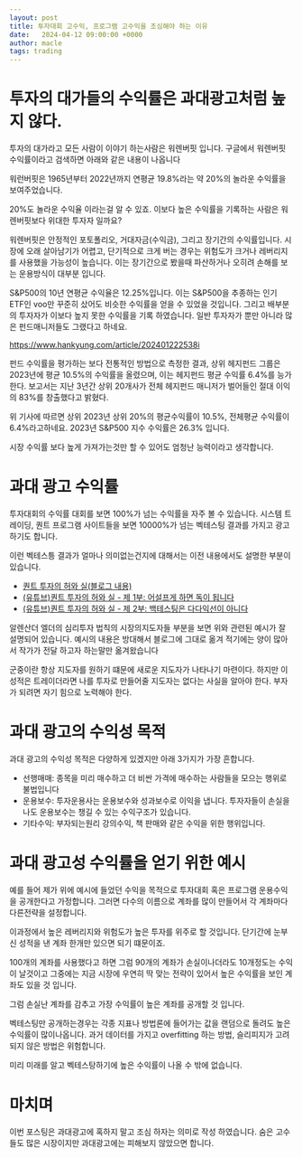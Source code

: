 ```yaml
---
layout: post
title: 투자대회 고수익, 프로그램 고수익을 조심해야 하는 이유
date:   2024-04-12 09:00:00 +0000
author: macle
tags: trading
---
```


# 투자의 대가들의 수익률은 과대광고처럼 높지 않다.

투자의 대가라고 모든 사람이 이야기 하는사람은 워렌버핏 입니다. 구글에서 워렌버핏 수익률이라고 검색하면 아래와 같은 내용이 나옵니다

워런버핏은 1965년부터 2022년까지 연평균 19.8%라는 약 20%의 놀라운 수익률을 보여주었습니다. 

20%도 놀라운 수익율 이라는걸 알 수 있죠. 이보다 높은 수익률을 기록하는 사람은 워렌버핏보다 위대한 투자자 일까요?

워렌버핏은 안정적인 포토폴리오, 거대자금(수익금), 그리고 장기간의 수익률입니다. 시장에 오래 살아남기가 어렵고, 단기적으로 크게 버는 경우는 위험도가 크거나 레버리지를 사용했을 가능성이 높습니다. 이는 장기간으로 봤을때 파산하거나 오히려 손해를 보는 운용방식이 대부분 입니다.

S&P500의 10년 연평균 수익율은 12.25%입니다. 이는 S&P500을 추종하는 인기 ETF인 voo만 꾸준히 샀어도 비슷한 수익률을 얻을 수 있었을 것입니다. 그리고 배부분의 투자자가 이보다 높지 못한 수익률을 기록 하였습니다. 일반 투자자가 뿐만 아니라 많은 펀드매니저들도 그랬다고 하네요.

https://www.hankyung.com/article/202401222538i

펀드 수익률을 평가하는 보다 전통적인 방법으로 측정한 결과, 상위 헤지펀드 그룹은 2023년에 평균 10.5%의 수익률을 올렸으며, 이는 헤지펀드 평균 수익률 6.4%를 능가한다. 보고서는 지난 3년간 상위 20개사가 전체 헤지펀드 매니저가 벌어들인 절대 이익의 83%를 창출했다고 밝혔다.

위 기사에 따르면 상위 2023년 상위 20%의 평균수익률이  10.5%, 전체평균 수익률이 6.4%라고하네요. 2023년 S&P500 지수 수익률은 26.3% 입니다.

시장 수익률 보다 높게 가져가는것만 할 수 있어도 엄청난 능력이라고 생각합니다.

# 과대 광고 수익률

투자대회의 수익률 대회를 보면 100%가 넘는 수익률을 자주 볼 수 있습니다. 시스템 트레이딩, 퀀트 프로그램 사이트들을 보면 10000%가 넘는 벡테스팅 결과를 가지고 광고하기도 합니다.

이런 벡테스틍 결과가 얼마나 의미없는건지에 대해서는 이전 내용에서도 설명한 부분이 있습니다.

- [퀀트 투자의 허와 실(블로그 내용)](https://runon.io/2024/04/09/Quant_good_bad/)
- [(유튜브)퀀트 투자의 허와 실 - 제 1부: 어설프게 하면 독이 됩니다](https://www.youtube.com/watch?v=BFkPzl1uziE)
- [(유튜브)퀀트 투자의 허와 실 - 제 2부: 백테스팅은 다다익선이 아니다](https://www.youtube.com/watch?v=mSBnzBD3yNw)

알렌산더 엘더의 심리투자 법칙의 시장의지도자들 부분을 보면 위와 관련된 예시가 잘 설명되어 있습니다. 예시의 내용은 방대해서 블로그에 그대로 옮겨 적기에는 양이 많아서 작가가 전달 하고자 하는말만 옮겨왔습니다

군중이란 항상 지도자를 원하기 떄문에 새로운 지도자가 나타나기 마련이다. 하지만 이성적은 트레이더라면 나를 투자로 만들어줄 지도자는 없다는 사실을 알아야 한다. 부자가 되려면 자기 힘으로 노력해야 한다.

# 과대 광고의 수익성 목적

과대 광고의 수익성 목적은 다양하게 있겠지만 아래 3가지가 가장 흔합니다.

 - 선행매매: 종목을 미리 매수하고 더 비싼 가격에 매수하는 사람들을 모으는 행위로 불법입니다
 - 운용보수: 투자운용사는 운용보수와 성과보수로 이익을 냅니다. 투자자들이 손실을 나도 운용보수는 챙길 수 있는 수익구조가 있습니다.
 - 기타수익: 부자되는원리 강의수익, 책 판매와 같은 수익을 위한 행위입니다.

# 과대 광고성 수익률을 얻기 위한 예시
 
예를 들어 제가 위에 예시에 들었던 수익을 목적으로 투자대회 혹은 프로그램 운용수익을 공개한다고 가정합니다. 그러면 다수의 이름으로 계좌를 많이 만들어서 각 계좌마다 다른전략을 설정합니다.

이과정에서 높은 레버리지와 위험도가 높은 투자를 위주로 할 것입니다. 단기간에 눈부신 성적을 낸 계좌 한개만 있으면 되기 떄문이죠.

100개의 계좌를 사용했다고 하면 그럼 90개의 계좌가 손실이나더라도 10개정도는 수익이 날것이고 그중에는 지금 시장에 우연히 딱 맞는 전략이 있어서 높은 수익률을 보인 계좌도 있을 것 입니다.

그럼 손실난 계좌를 감추고 가장 수익률이 높은 계좌를 공개할 것 입니다.

벡테스팅만 공개하는경우는 각종 지표나 방법론에 들어가는 값을 랜덤으로 돌려도 높은 수익률이 많이나옵니다. 과거 데이터를 가지고 overfitting 하는 방법, 슬리피지가 고려되지 않은 방법은 위험합니다.

미리 미래를 알고 벡테스탕하기에 높은 수익률이 나올 수 밖에 없습니다.

# 마치며

이번 포스팅은 과대광고에 혹하지 말고 조심 하자는 의미로 작성 하였습니다. 숨은 고수들도 많은 시장이지만 과대광고에는 피해보지 않았으면 합니다.